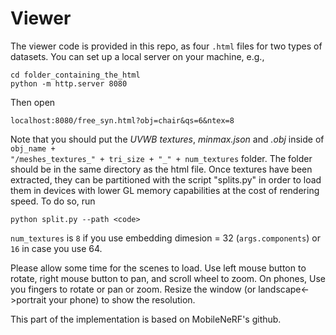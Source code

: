 # Viewer
The viewer code is provided in this repo, as four <code>.html</code> files for two types of datasets.
You can set up a local server on your machine, e.g.,
```
cd folder_containing_the_html
python -m http.server 8080
```
Then open
```
localhost:8080/free_syn.html?obj=chair&qs=6&ntex=8
```
Note that you should put the *UVWB textures*, *minmax.json* and *.obj* inside of <code>obj_name + "/meshes_textures_" + tri_size + "_" + num_textures</code> folder. The folder should be in the same directory as the html file.
Once textures have been extracted, they can be partitioned with the script "splits.py" in order to load them in devices with lower GL memory capabilities at the cost of rendering speed.
To do so, run
```
python split.py --path <code>
```

<code>num_textures</code> is <code>8</code> if you use embedding dimesion = 32 (<code>args.components</code>) or <code>16</code> in case you use 64.

Please allow some time for the scenes to load. Use left mouse button to rotate, right mouse button to pan, and scroll wheel to zoom. On phones, Use you fingers to rotate or pan or zoom. Resize the window (or landscape<->portrait your phone) to show the resolution.

This part of the implementation is based on MobileNeRF's github.
